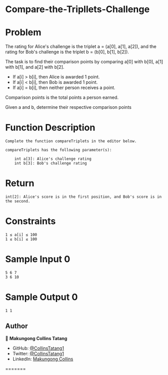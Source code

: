 # Compare-the-Tripllets-Challenge

# Problem

The rating for Alice's challenge is the triplet a = (a[0], a[1], a[2]), and the rating for Bob's challenge is the triplet b = (b[0], b[1], b[2]).

The task is to find their comparison points by comparing a[0] with b[0], a[1] with b[1], and a[2] with b[2].

<ul>
    <li>If a[i] > b[i], then Alice is awarded 1 point.</li>
    <li>If a[i] < b[i], then Bob is awarded 1 point.</li>
    <li>If a[i] = b[i], then neither person receives a point.</li>
</ul>

Comparison points is the total points a person earned.

Given a and b, determine their respective comparison points

# Function Description

    Complete the function compareTriplets in the editor below.

    compareTriplets has the following parameter(s):

        int a[3]: Alice's challenge rating
        int b[3]: Bob's challenge rating

# Return

    int[2]: Alice's score is in the first position, and Bob's score is in the second.

# Constraints

    1 ≤ a[i] ≤ 100
    1 ≤ b[i] ≤ 100

# Sample Input 0

    5 6 7
    3 6 10
# Sample Output 0

    1 1

 ## Author

👤 **Makungong Collins Tatang**

- GitHub: [@CollinsTatang1](https://github.com/CollinsTatang)
- Twitter: [@CollinsTatang1](https://twitter.com/CollinsTatang1)
- LinkedIn: [Makungong Collins](https://www.linkedin.com/in/makungong-collins/)

=======